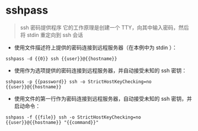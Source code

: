 # sshpass

> ssh 密码提供程序
> 它的工作原理是创建一个 TTY，向其中输入密码，然后将 stdin 重定向到 ssh 会话

- 使用文件描述符上提供的密码连接到远程服务器（在本例中为 stdin ）：

`sshpass -d {{0}} ssh {{user}}@{{hostname}}`

- 使用作为选项提供的密码连接到远程服务器，并自动接受未知的 ssh 密钥：

`sshpass -p {{password}} ssh -o StrictHostKeyChecking=no {{user}}@{{hostname}}`

- 使用文件的第一行作为密码连接到远程服务器，自动接受未知的 ssh 密钥，并启动命令：

`sshpass -f {{file}} ssh -o StrictHostKeyChecking=no {{user}}@{{hostname}} "{{command}}"`

[#]: contributors: ([玉叶]，[Datura stramonium L.])